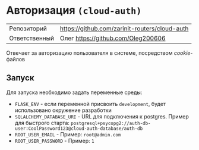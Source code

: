 # Авторизация `(cloud-auth)`

|||
|-------------|------------------------------------------------|
|Репозиторий  | <https://github.com/zarinit-routers/cloud-auth>|
|Ответственный| Олег <https://github.com/Oleg200606>           |

Отвечает за авторизацию пользователя в системе, посредством _cookie_-файлов

## Запуск

Для запуска необходимо задать переменные среды:

- `FLASK_ENV` - если переменной присвоить `development`, будет использовано окружение разработки
- `SQLALCHEMY_DATABASE_URI` - URL для подключения к postgres. Пример для быстрого старта: `postgresql+psycopg2://auth-db-user:CoolPassword123@cloud-auth-database/auth-db`
- `ROOT_USER_EMAIL` - Пример: `root@admin.com`
- `ROOT_USER_PASSWORD` - Пример: `1`
